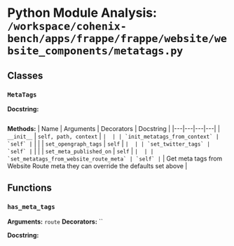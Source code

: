 # Python Module Analysis: `/workspace/cohenix-bench/apps/frappe/frappe/website/website_components/metatags.py`

## Classes

### `MetaTags`


**Docstring:**
```

```

**Methods:**
| Name | Arguments | Decorators | Docstring |
|---|---|---|---|
| `__init__` | `self, path, context` | `` |  |
| `init_metatags_from_context` | `self` | `` |  |
| `set_opengraph_tags` | `self` | `` |  |
| `set_twitter_tags` | `self` | `` |  |
| `set_meta_published_on` | `self` | `` |  |
| `set_metatags_from_website_route_meta` | `self` | `` | Get meta tags from Website Route meta
they can override the defaults set above |





## Functions

### `has_meta_tags`
**Arguments:** `route`
**Decorators:** ``

**Docstring:**
```

```


